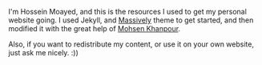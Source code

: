 I'm Hossein Moayed, and this is the resources I used to get my personal website going.
I used Jekyll, and [Massively](https://github.com/iwiedenm/jekyll-theme-massively-src) theme to get started, and then modified it with the great help of [Mohsen Khanpour](https://github.com/mohsenkhanpour).

Also, if you want to redistribute my content, or use it on your own website, just ask me nicely. :))

